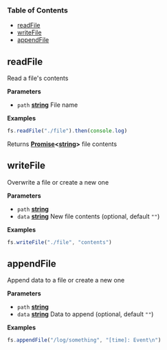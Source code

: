 <!-- Generated by documentation.js. Update this documentation by updating the source code. -->

### Table of Contents

-   [readFile](#readfile)
-   [writeFile](#writefile)
-   [appendFile](#appendfile)

## readFile

Read a file's contents

**Parameters**

-   `path` **[string](https://developer.mozilla.org/en-US/docs/Web/JavaScript/Reference/Global_Objects/String)** File name

**Examples**

```javascript
fs.readFile("./file").then(console.log)
```

Returns **[Promise](https://developer.mozilla.org/en-US/docs/Web/JavaScript/Reference/Global_Objects/Promise)&lt;[string](https://developer.mozilla.org/en-US/docs/Web/JavaScript/Reference/Global_Objects/String)>** file contents

## writeFile

Overwrite a file or create a new one

**Parameters**

-   `path` **[string](https://developer.mozilla.org/en-US/docs/Web/JavaScript/Reference/Global_Objects/String)** 
-   `data` **[string](https://developer.mozilla.org/en-US/docs/Web/JavaScript/Reference/Global_Objects/String)** New file contents (optional, default `""`)

**Examples**

```javascript
fs.writeFile("./file", "contents")
```

## appendFile

Append data to a file or create a new one

**Parameters**

-   `path` **[string](https://developer.mozilla.org/en-US/docs/Web/JavaScript/Reference/Global_Objects/String)** 
-   `data` **[string](https://developer.mozilla.org/en-US/docs/Web/JavaScript/Reference/Global_Objects/String)** Data to append (optional, default `""`)

**Examples**

```javascript
fs.appendFile("/log/something", "[time]: Event\n")
```
